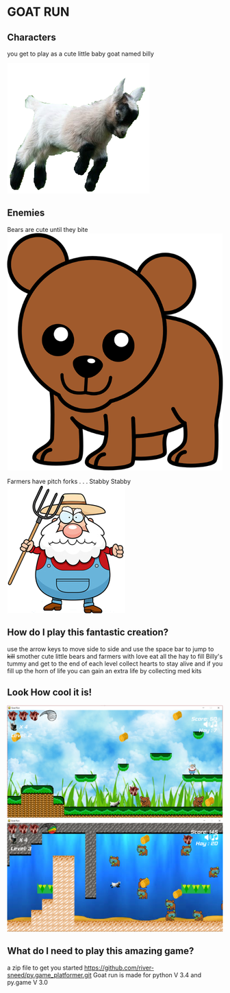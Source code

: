 # GOAT RUN

## Characters
you get to play as a cute little baby goat named billy

![](/assets/goat/goat_walk1.png)

## Enemies
Bears are cute until they bite
![](/assets/enemies/bear-1.png)

Farmers have pitch forks . . . Stabby Stabby
![](/assets/enemies/farmer_1.png)

## How do I play this fantastic creation?
use the arrow keys to move side to side and use the space bar to jump 
to ~~kill~~ smother cute little bears and farmers with love
eat all the hay to fill Billy's tummy and get to the end of each level
collect hearts to stay alive and if you fill up the horn of life
you can gain an extra life by collecting med kits

## Look How cool it is!
![](/game_play_screenshots/game_play_1.png)
![](/game_play_screenshots/game_play_2.png)

## What do I need to play this amazing game?
a zip file to get you started
https://github.com/river-sneed/py.game_platformer.git
Goat run is made for python V 3.4 and py.game V 3.0

